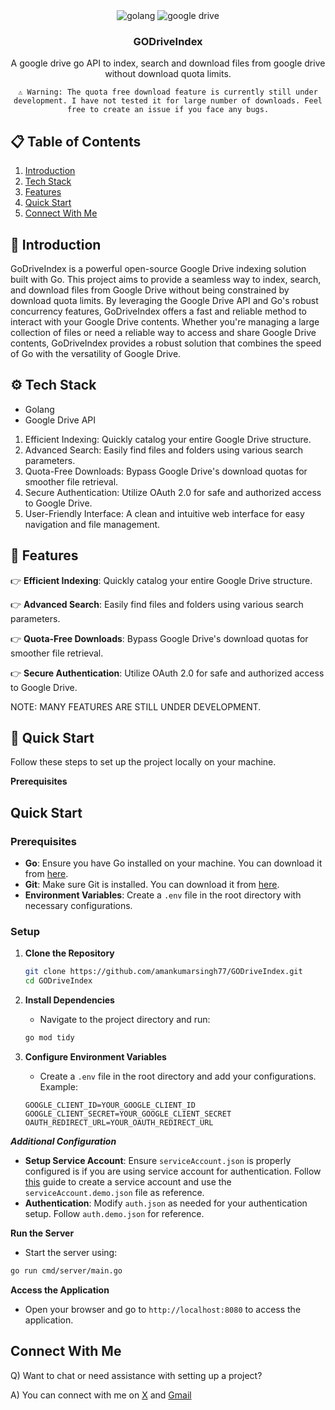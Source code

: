 <div align="center">
  <!-- <br />
    <a href="https://youtu.be/lEflo_sc82g?feature=shared" target="_blank">
      <img src="https://github.com/JavaScript-Mastery-Pro/medicare-dev/assets/151519281/160a9367-29e8-4e63-ae78-29476b04bff3" alt="Project Banner">
    </a>
  <br /> -->

  <div>
    <img src="https://img.shields.io/badge/Go-00ADD8?logo=Go&logoColor=white&style=for-the-badge" alt="golang" />
    <img src="https://img.shields.io/badge/Google%20drive-grey?style=for-the-badge&logo=googledrive" alt="google drive" />
  </div>

  <h3 align="center">GODriveIndex</h3>

   <div align="center">
     A google drive go API to index, search and download files from google drive without download quota limits.
    </div>

    ⚠️ Warning: The quota free download feature is currently still under development. I have not tested it for large number of downloads. Feel free to create an issue if you face any bugs.
</div>

## 📋 <a name="table">Table of Contents</a>

1.  [Introduction](#introduction)
2.  [Tech Stack](#tech-stack)
3.  [Features](#features)
4.  [Quick Start](#quick-start)
5.  [Connect With Me](#connect-with-me)

## <a name="introduction">🤖 Introduction</a>

GoDriveIndex is a powerful open-source Google Drive indexing solution built with Go. This project aims to provide a seamless way to index, search, and download files from Google Drive without being constrained by download quota limits. By leveraging the Google Drive API and Go's robust concurrency features, GoDriveIndex offers a fast and reliable method to interact with your Google Drive contents.
Whether you're managing a large collection of files or need a reliable way to access and share Google Drive contents, GoDriveIndex provides a robust solution that combines the speed of Go with the versatility of Google Drive.


## <a name="tech-stack">⚙️ Tech Stack</a>

- Golang
- Google Drive API

1. Efficient Indexing: Quickly catalog your entire Google Drive structure.
2. Advanced Search: Easily find files and folders using various search parameters.
3. Quota-Free Downloads: Bypass Google Drive's download quotas for smoother file retrieval.
4. Secure Authentication: Utilize OAuth 2.0 for safe and authorized access to Google Drive.
5. User-Friendly Interface: A clean and intuitive web interface for easy navigation and file management.

## <a name="features">🔋 Features</a>

👉 **Efficient Indexing**: Quickly catalog your entire Google Drive structure.

👉 **Advanced Search**: Easily find files and folders using various search parameters.

👉 **Quota-Free Downloads**: Bypass Google Drive's download quotas for smoother file retrieval.

👉 **Secure Authentication**: Utilize OAuth 2.0 for safe and authorized access to Google Drive.


NOTE: MANY FEATURES ARE STILL UNDER DEVELOPMENT.

## <a name="quick-start">🤸 Quick Start</a>

Follow these steps to set up the project locally on your machine.

**Prerequisites**
## Quick Start

### Prerequisites
- **Go**: Ensure you have Go installed on your machine. You can download it from [here](https://golang.org/dl/).
- **Git**: Make sure Git is installed. You can download it from [here](https://git-scm.com/).
- **Environment Variables**: Create a `.env` file in the root directory with necessary configurations.

### Setup

1. **Clone the Repository**
   ```bash
   git clone https://github.com/amankumarsingh77/GODriveIndex.git
   cd GODriveIndex
   ```

2. **Install Dependencies**
   - Navigate to the project directory and run:
   ```bash
   go mod tidy
   ```

3. **Configure Environment Variables**
   - Create a `.env` file in the root directory and add your configurations. Example:
   ```plaintext
   GOOGLE_CLIENT_ID=YOUR_GOOGLE_CLIENT_ID
   GOOGLE_CLIENT_SECRET=YOUR_GOOGLE_CLIENT_SECRET
   OAUTH_REDIRECT_URL=YOUR_OAUTH_REDIRECT_URL
   ```

***Additional Configuration***
- **Setup Service Account**: Ensure `serviceAccount.json` is properly configured is if you are using service account for authentication. Follow [this](https://cloud.google.com/iam/docs/service-account-overview) guide to create a service account  and use the `serviceAccount.demo.json` file as reference.
- **Authentication**: Modify `auth.json` as needed for your authentication setup. Follow  `auth.demo.json` for reference.

**Run the Server**
   - Start the server using:
   ```bash
   go run cmd/server/main.go
   ```

**Access the Application**
   - Open your browser and go to `http://localhost:8080` to access the application.

## Connect With Me

Q) Want to chat or need assistance with setting up a project?

A) You can connect with me on [X](https://x.com/amankumar404) and [Gmail](mailto:amankumarsingh7702@gmail.com)

